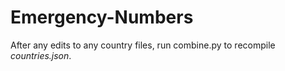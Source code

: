 Emergency-Numbers
=================

After any edits to any country files, run combine.py to recompile *countries.json*.